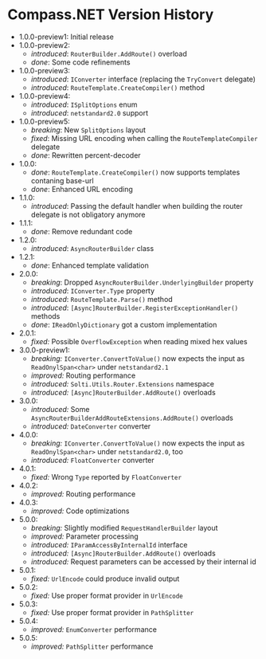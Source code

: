 # Compass.NET Version History

- 1.0.0-preview1: Initial release
- 1.0.0-preview2:
  - *introduced*: `RouterBuilder.AddRoute()` overload
  - *done*: Some code refinements
- 1.0.0-preview3:
  - *introduced*: `IConverter` interface (replacing the `TryConvert` delegate)
  - *introduced*: `RouteTemplate.CreateCompiler()` method
- 1.0.0-preview4:
  - *introduced*: `ISplitOptions` enum
  - *introduced*: `netstandard2.0` support
- 1.0.0-preview5:
  - *breaking*: New `SplitOptions` layout
  - *fixed*: Missing URL encoding when calling the `RouteTemplateCompiler` delegate 
  - *done*: Rewritten percent-decoder
- 1.0.0:
  - *done*: `RouteTemplate.CreateCompiler()` now supports templates contaning base-url
  - *done*: Enhanced URL encoding
- 1.1.0:
  - *introduced*: Passing the default handler when building the router delegate is not obligatory anymore
- 1.1.1:
  - *done*: Remove redundant code
- 1.2.0:
  - *introduced*: `AsyncRouterBuilder` class
- 1.2.1:
  - *done*: Enhanced template validation
- 2.0.0:
  - *breaking*: Dropped `AsyncRouterBuilder.UnderlyingBuilder` property
  - *introduced*: `IConverter.Type` property
  - *introduced*: `RouteTemplate.Parse()` method
  - *introduced*: `[Async]RouterBuilder.RegisterExceptionHandler()` methods
  - *done*: `IReadOnlyDictionary` got a custom implementation
- 2.0.1:
  - *fixed:* Possible `OverflowException` when reading mixed hex values
- 3.0.0-preview1:
  - *breaking:* `IConverter.ConvertToValue()` now expects the input as `ReadOnylSpan<char>` under `netstandard2.1`
  - *improved:* Routing performance
  - *introduced:* `Solti.Utils.Router.Extensions` namespace
  - *introduced:* `[Async]RouterBuilder.AddRoute()` overloads
- 3.0.0:
  - *introduced:* Some `AsyncRouterBuilderAddRouteExtensions.AddRoute()` overloads
  - *introduced:* `DateConverter` converter
- 4.0.0:
  - *breaking:* `IConverter.ConvertToValue()` now expects the input as `ReadOnylSpan<char>` under `netstandard2.0`, too
  - *introduced:* `FloatConverter` converter
- 4.0.1:
  - *fixed:* Wrong `Type` reported by `FloatConverter`
- 4.0.2:
  - *improved:* Routing performance
- 4.0.3:
  - *improved:* Code optimizations
- 5.0.0:
  - *breaking:* Slightly modified `RequestHandlerBuilder` layout
  - *improved:* Parameter processing
  - *introduced:* `IParamAccessByInternalId` interface
  - *introduced:* `[Async]RouterBuilder.AddRoute()` overloads
  - *introduced:* Request parameters can be accessed by their internal id
- 5.0.1:
  - *fixed:* `UrlEncode` could produce invalid output
- 5.0.2:
  - *fixed:* Use proper format provider in `UrlEncode`
- 5.0.3:
  - *fixed:* Use proper format provider in `PathSplitter`
- 5.0.4:
  - *improved:* `EnumConverter` performance
- 5.0.5:
  - *improved:* `PathSplitter` performance